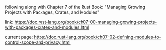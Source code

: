following along with Chapter 7 of the Rust Book: "Managing Growing Projects with Packages, Crates, and Modules"

link: https://doc.rust-lang.org/book/ch07-00-managing-growing-projects-with-packages-crates-and-modules.html

current page: https://doc.rust-lang.org/book/ch07-02-defining-modules-to-control-scope-and-privacy.html
